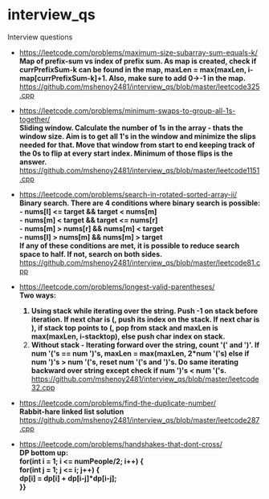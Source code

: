 # interview_qs
Interview questions

- https://leetcode.com/problems/maximum-size-subarray-sum-equals-k/</br>
  <b>Map of prefix-sum vs index of prefix sum. As map is created, check if currPrefixSum-k can be found in the map, maxLen = max(maxLen, i-map[currPrefixSum-k]+1. Also, make sure to add 0->-1 in the map.</b></br>
    https://github.com/mshenoy2481/interview_qs/blob/master/leetcode325.cpp</br>

- https://leetcode.com/problems/minimum-swaps-to-group-all-1s-together/</br>
  <b>Sliding window. Calculate the number of 1s in the array - thats the window size. Aim is to get all 1's in the window and minimize the slips needed for that. Move that window from start to end keeping track of the 0s to flip at every start index. Minimum of those flips is the answer.</b></br>
  https://github.com/mshenoy2481/interview_qs/blob/master/leetcode1151.cpp</br>

- https://leetcode.com/problems/search-in-rotated-sorted-array-ii/</br>
  <b>Binary search. There are 4 conditions where binary search is possible:</br>
       - nums[l] <= target && target < nums[m]</br>
       - nums[m] < target && target <= nums[r]</br>
       - nums[m] > nums[r] && nums[m] < target</br>
       - nums[l] > nums[m] && nums[m] > target</br>
    If any of these conditions are met, it is possible to reduce search space to half. If not, search on both sides.</b></br>
    https://github.com/mshenoy2481/interview_qs/blob/master/leetcode81.cpp</br>

- https://leetcode.com/problems/longest-valid-parentheses/</br>
  <b>Two ways:
    1. Using stack while iterating over the string. Push -1 on stack before iteration. If next char is (, push its index on the stack. If next char is ), if stack top points to (, pop from stack and maxLen is max(maxLen, i-stacktop), else push char index on stack.</br>
    2. Without stack - Iterating forward over the string, count '(' and ')'. If num '('s == num ')'s, maxLen = max(maxLen, 2*num '('s) else if num ')'s > num '('s, reset num '('s and ')'s. Do same iterating backward over string except check if num ')'s < num '('s.</b></br>
   https://github.com/mshenoy2481/interview_qs/blob/master/leetcode32.cpp</br>

- https://leetcode.com/problems/find-the-duplicate-number/</br>
  <b>Rabbit-hare linked list solution</b></br>
  https://github.com/mshenoy2481/interview_qs/blob/master/leetcode287.cpp</br>

- https://leetcode.com/problems/handshakes-that-dont-cross/</br>
  <b>DP bottom up:</br>
      for(int i = 1;  i <= numPeople/2;     i++)  {</br>
            for(int j = 1;  j <= i;     j++) {</br>
                dp[i] = dp[i] + dp[i-j]*dp[i-j];</br>
      }}</br></b>
  


